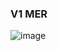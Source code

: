 ### V1 MER
![image](https://github.com/Alejandro04/PatientControl-API/assets/5976736/3841b123-3161-468d-9ada-3b7cc6b6eb34)

